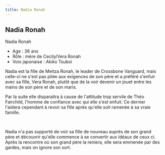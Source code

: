 ```yaml
---
title: Nadia Ronah
---
```


Nadia Ronah
-----------

Nadia Ronah  
- Age : 36 ans  
- Rôle : mère de Cecily/Vera Ronah  
- Voix japonaise : Akiko Tsuboi


Nadia est la fille de Meitza Ronah, le leader de Crossbone Vanguard, mais celle-ci ne s'est pas pliée aux exigences de son père et a préféré s'enfuir avec sa fille, Vera Ronah, plutôt que de la voir devenir un jouet entre les mains de son père et de son maris.


Par la suite elle disparaitra à cause de l'attitude trop servile de Théo Fairchild, l'homme de confiance avec qui elle s'est enfuit. Ce dernier l'aidera cependant à revoir sa fille après qu'elle soit ramenée à sa vraie famille.


 


Nadia n'a pas supporté de voir sa fille de nouveau auprès de son grand père et découvrir qu'elle commence à se convertir aux idéaux de ceux ci. Après la rencontre où son grand père la reniera, elle sera emmenée par des gardes, mais on ignore son sort.

